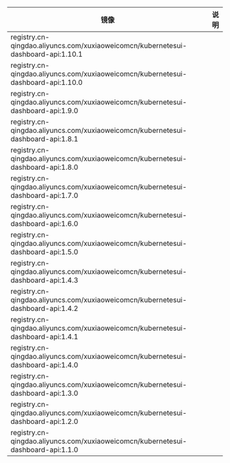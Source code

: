 | 镜像                                                                                | 说明 |
|-----------------------------------------------------------------------------------|----|
| registry.cn-qingdao.aliyuncs.com/xuxiaoweicomcn/kubernetesui-dashboard-api:1.10.1 |    |
| registry.cn-qingdao.aliyuncs.com/xuxiaoweicomcn/kubernetesui-dashboard-api:1.10.0 |    |
| registry.cn-qingdao.aliyuncs.com/xuxiaoweicomcn/kubernetesui-dashboard-api:1.9.0  |    |
| registry.cn-qingdao.aliyuncs.com/xuxiaoweicomcn/kubernetesui-dashboard-api:1.8.1  |    |
| registry.cn-qingdao.aliyuncs.com/xuxiaoweicomcn/kubernetesui-dashboard-api:1.8.0  |    |
| registry.cn-qingdao.aliyuncs.com/xuxiaoweicomcn/kubernetesui-dashboard-api:1.7.0  |    |
| registry.cn-qingdao.aliyuncs.com/xuxiaoweicomcn/kubernetesui-dashboard-api:1.6.0  |    |
| registry.cn-qingdao.aliyuncs.com/xuxiaoweicomcn/kubernetesui-dashboard-api:1.5.0  |    |
| registry.cn-qingdao.aliyuncs.com/xuxiaoweicomcn/kubernetesui-dashboard-api:1.4.3  |    |
| registry.cn-qingdao.aliyuncs.com/xuxiaoweicomcn/kubernetesui-dashboard-api:1.4.2  |    |
| registry.cn-qingdao.aliyuncs.com/xuxiaoweicomcn/kubernetesui-dashboard-api:1.4.1  |    |
| registry.cn-qingdao.aliyuncs.com/xuxiaoweicomcn/kubernetesui-dashboard-api:1.4.0  |    |
| registry.cn-qingdao.aliyuncs.com/xuxiaoweicomcn/kubernetesui-dashboard-api:1.3.0  |    |
| registry.cn-qingdao.aliyuncs.com/xuxiaoweicomcn/kubernetesui-dashboard-api:1.2.0  |    |
| registry.cn-qingdao.aliyuncs.com/xuxiaoweicomcn/kubernetesui-dashboard-api:1.1.0  |    |
